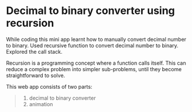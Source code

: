 # Decimal to binary converter using recursion

While coding this mini app learnt how to manually convert decimal number to binary. 
Used recursive function to convert decimal number to binary. Explored the call stack.

Recursion is a programming concept where a function calls itself. This can reduce a complex problem into simpler sub-problems, until they become straightforward to solve.

This web app consists of two parts:
> 1. decimal to binary converter
> 2. animation

